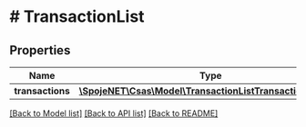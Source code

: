 # # TransactionList

## Properties

Name | Type | Description | Notes
------------ | ------------- | ------------- | -------------
**transactions** | [**\SpojeNET\Csas\Model\TransactionListTransactionsInner[]**](TransactionListTransactionsInner.md) |  | [optional]

[[Back to Model list]](../../README.md#models) [[Back to API list]](../../README.md#endpoints) [[Back to README]](../../README.md)
